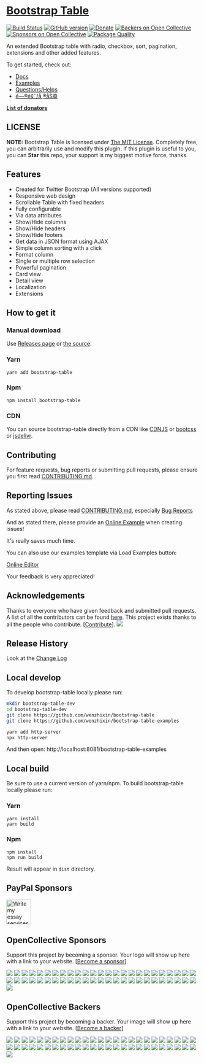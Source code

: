 # [Bootstrap Table](https://bootstrap-table.com)

[![Build Status](https://travis-ci.org/wenzhixin/bootstrap-table.svg)](https://travis-ci.org/wenzhixin/bootstrap-table)
[![GitHub version](https://badge.fury.io/gh/wenzhixin%2Fbootstrap-table.svg)](http://badge.fury.io/gh/wenzhixin%2Fbootstrap-table)
[![Donate](https://www.paypalobjects.com/en_US/i/btn/btn_donateCC_LG.gif)](https://www.paypal.com/cgi-bin/webscr?cmd=_s-xclick&hosted_button_id=ZDHP676FQDUT6)
[![Backers on Open Collective](https://opencollective.com/bootstrap-table/backers/badge.svg)](#backers)
[![Sponsors on Open Collective](https://opencollective.com/bootstrap-table/sponsors/badge.svg)](#sponsors)
[![Package Quality](https://npm.packagequality.com/shield/bootstrap-table.svg)](https://packagequality.com/#?package=bootstrap-table)

An extended Bootstrap table with radio, checkbox, sort, pagination, extensions and other added features.

To get started, check out:

* [Docs](https://bootstrap-table.com)
* [Examples](https://github.com/wenzhixin/bootstrap-table-examples)
* [Questions/Helps](http://stackoverflow.com/questions/tagged/bootstrap-table)
* [é—®é¢˜/å¸®åŠ©](http://segmentfault.com/t/bootstrap-table)


[**List of donators**](https://github.com/wenzhixin/bootstrap-table/blob/master/DONATORS.md)

## LICENSE

**NOTE:** Bootstrap Table is licensed under [The MIT License](https://github.com/wenzhixin/bootstrap-table/blob/master/LICENSE). Completely free, you can arbitrarily use and modify this plugin. If this plugin is useful to you, you can **Star** this repo, your support is my biggest motive force, thanks.

## Features

* Created for Twitter Bootstrap (All versions supported)
* Responsive web design
* Scrollable Table with fixed headers
* Fully configurable
* Via data attributes
* Show/Hide columns
* Show/Hide headers
* Show/Hide footers
* Get data in JSON format using AJAX
* Simple column sorting with a click
* Format column
* Single or multiple row selection
* Powerful pagination
* Card view
* Detail view
* Localization
* Extensions

## How to get it

### Manual download

Use [Releases page](https://github.com/wenzhixin/bootstrap-table/releases) or [the source](https://github.com/wenzhixin/bootstrap-table/archive/master.zip).

### Yarn

```
yarn add bootstrap-table
```

### Npm

```
npm install bootstrap-table
```

### CDN

You can source bootstrap-table directly from a CDN like [CDNJS](http://www.cdnjs.com/libraries/bootstrap-table) or [bootcss](http://open.bootcss.com/bootstrap-table/) or [jsdelivr](http://www.jsdelivr.com/#!bootstrap.table).


## Contributing

For feature requests, bug reports or submitting pull requests, please ensure you first read [CONTRIBUTING.md](https://github.com/wenzhixin/bootstrap-table/blob/master/CONTRIBUTING.md).


## Reporting Issues

As stated above, please read [CONTRIBUTING.md](https://github.com/wenzhixin/bootstrap-table/blob/master/CONTRIBUTING.md), especially [Bug Reports](https://github.com/wenzhixin/bootstrap-table/blob/master/CONTRIBUTING.md#bug-reports)

And as stated there, please provide an [Online Example](https://live.bootstrap-table.com) when creating issues!

It's really saves much time.

You can also use our examples template via Load Examples button:

[Online Editor](https://live.bootstrap-table.com/)

Your feedback is very appreciated!


## Acknowledgements

Thanks to everyone who have given feedback and submitted pull requests. A list of all the contributors can be found [here](https://github.com/wenzhixin/bootstrap-table/graphs/contributors).
This project exists thanks to all the people who contribute. [[Contribute](CONTRIBUTING.md)].
<a href="graphs/contributors"><img src="https://opencollective.com/bootstrap-table/contributors.svg?width=890" /></a>

## Release History

Look at the [Change Log](https://github.com/wenzhixin/bootstrap-table/blob/master/CHANGELOG.md)

## Local develop

To develop bootstrap-table locally please run:

```bash
mkdir bootstrap-table-dev
cd bootstrap-table-dev
git clone https://github.com/wenzhixin/bootstrap-table
git clone https://github.com/wenzhixin/bootstrap-table-examples

yarn add http-server
npx http-server
```

And then open: http://localhost:8081/bootstrap-table-examples

## Local build

Be sure to use a current version of yarn/npm.
To build bootstrap-table locally please run:

### Yarn
```
yarn install
yarn build
```

### Npm
```
npm install
npm run build
```

Result will appear in `dist` directory.

## PayPal Sponsors

<a href="https://edubirdie.com/write-my-essay" target="_blank"><img height="64" src="https://bootstrap-table.com/assets/images/edu-birdie.png" alt="Write my essay services from Edubirdie"></a>

## OpenCollective Sponsors

Support this project by becoming a sponsor. Your logo will show up here with a link to your website. [[Become a sponsor](https://opencollective.com/bootstrap-table#sponsor)]

<a href="https://opencollective.com/bootstrap-table/sponsor/0/website" target="_blank"><img src="https://opencollective.com/bootstrap-table/sponsor/0/avatar.svg"></a>
<a href="https://opencollective.com/bootstrap-table/sponsor/1/website" target="_blank"><img src="https://opencollective.com/bootstrap-table/sponsor/1/avatar.svg"></a>
<a href="https://opencollective.com/bootstrap-table/sponsor/2/website" target="_blank"><img src="https://opencollective.com/bootstrap-table/sponsor/2/avatar.svg"></a>
<a href="https://opencollective.com/bootstrap-table/sponsor/3/website" target="_blank"><img src="https://opencollective.com/bootstrap-table/sponsor/3/avatar.svg"></a>
<a href="https://opencollective.com/bootstrap-table/sponsor/4/website" target="_blank"><img src="https://opencollective.com/bootstrap-table/sponsor/4/avatar.svg"></a>
<a href="https://opencollective.com/bootstrap-table/sponsor/5/website" target="_blank"><img src="https://opencollective.com/bootstrap-table/sponsor/5/avatar.svg"></a>
<a href="https://opencollective.com/bootstrap-table/sponsor/6/website" target="_blank"><img src="https://opencollective.com/bootstrap-table/sponsor/6/avatar.svg"></a>
<a href="https://opencollective.com/bootstrap-table/sponsor/7/website" target="_blank"><img src="https://opencollective.com/bootstrap-table/sponsor/7/avatar.svg"></a>
<a href="https://opencollective.com/bootstrap-table/sponsor/8/website" target="_blank"><img src="https://opencollective.com/bootstrap-table/sponsor/8/avatar.svg"></a>
<a href="https://opencollective.com/bootstrap-table/sponsor/9/website" target="_blank"><img src="https://opencollective.com/bootstrap-table/sponsor/9/avatar.svg"></a>
<a href="https://opencollective.com/bootstrap-table/sponsor/10/website" target="_blank"><img src="https://opencollective.com/bootstrap-table/sponsor/10/avatar.svg"></a>
<a href="https://opencollective.com/bootstrap-table/sponsor/11/website" target="_blank"><img src="https://opencollective.com/bootstrap-table/sponsor/11/avatar.svg"></a>
<a href="https://opencollective.com/bootstrap-table/sponsor/12/website" target="_blank"><img src="https://opencollective.com/bootstrap-table/sponsor/12/avatar.svg"></a>
<a href="https://opencollective.com/bootstrap-table/sponsor/13/website" target="_blank"><img src="https://opencollective.com/bootstrap-table/sponsor/13/avatar.svg"></a>
<a href="https://opencollective.com/bootstrap-table/sponsor/14/website" target="_blank"><img src="https://opencollective.com/bootstrap-table/sponsor/14/avatar.svg"></a>
<a href="https://opencollective.com/bootstrap-table/sponsor/15/website" target="_blank"><img src="https://opencollective.com/bootstrap-table/sponsor/15/avatar.svg"></a>
<a href="https://opencollective.com/bootstrap-table/sponsor/16/website" target="_blank"><img src="https://opencollective.com/bootstrap-table/sponsor/16/avatar.svg"></a>
<a href="https://opencollective.com/bootstrap-table/sponsor/17/website" target="_blank"><img src="https://opencollective.com/bootstrap-table/sponsor/17/avatar.svg"></a>
<a href="https://opencollective.com/bootstrap-table/sponsor/18/website" target="_blank"><img src="https://opencollective.com/bootstrap-table/sponsor/18/avatar.svg"></a>
<a href="https://opencollective.com/bootstrap-table/sponsor/19/website" target="_blank"><img src="https://opencollective.com/bootstrap-table/sponsor/19/avatar.svg"></a>
<a href="https://opencollective.com/bootstrap-table/sponsor/20/website" target="_blank"><img src="https://opencollective.com/bootstrap-table/sponsor/20/avatar.svg"></a>
<a href="https://opencollective.com/bootstrap-table/sponsor/21/website" target="_blank"><img src="https://opencollective.com/bootstrap-table/sponsor/21/avatar.svg"></a>
<a href="https://opencollective.com/bootstrap-table/sponsor/22/website" target="_blank"><img src="https://opencollective.com/bootstrap-table/sponsor/22/avatar.svg"></a>
<a href="https://opencollective.com/bootstrap-table/sponsor/23/website" target="_blank"><img src="https://opencollective.com/bootstrap-table/sponsor/23/avatar.svg"></a>
<a href="https://opencollective.com/bootstrap-table/sponsor/24/website" target="_blank"><img src="https://opencollective.com/bootstrap-table/sponsor/24/avatar.svg"></a>
<a href="https://opencollective.com/bootstrap-table/sponsor/25/website" target="_blank"><img src="https://opencollective.com/bootstrap-table/sponsor/25/avatar.svg"></a>
<a href="https://opencollective.com/bootstrap-table/sponsor/26/website" target="_blank"><img src="https://opencollective.com/bootstrap-table/sponsor/26/avatar.svg"></a>
<a href="https://opencollective.com/bootstrap-table/sponsor/27/website" target="_blank"><img src="https://opencollective.com/bootstrap-table/sponsor/27/avatar.svg"></a>
<a href="https://opencollective.com/bootstrap-table/sponsor/28/website" target="_blank"><img src="https://opencollective.com/bootstrap-table/sponsor/28/avatar.svg"></a>
<a href="https://opencollective.com/bootstrap-table/sponsor/29/website" target="_blank"><img src="https://opencollective.com/bootstrap-table/sponsor/29/avatar.svg"></a>
<a href="https://opencollective.com/bootstrap-table/sponsor/30/website" target="_blank"><img src="https://opencollective.com/bootstrap-table/sponsor/30/avatar.svg"></a>
<a href="https://opencollective.com/bootstrap-table/sponsor/31/website" target="_blank"><img src="https://opencollective.com/bootstrap-table/sponsor/31/avatar.svg"></a>
<a href="https://opencollective.com/bootstrap-table/sponsor/32/website" target="_blank"><img src="https://opencollective.com/bootstrap-table/sponsor/32/avatar.svg"></a>
<a href="https://opencollective.com/bootstrap-table/sponsor/33/website" target="_blank"><img src="https://opencollective.com/bootstrap-table/sponsor/33/avatar.svg"></a>
<a href="https://opencollective.com/bootstrap-table/sponsor/34/website" target="_blank"><img src="https://opencollective.com/bootstrap-table/sponsor/34/avatar.svg"></a>
<a href="https://opencollective.com/bootstrap-table/sponsor/35/website" target="_blank"><img src="https://opencollective.com/bootstrap-table/sponsor/35/avatar.svg"></a>
<a href="https://opencollective.com/bootstrap-table/sponsor/36/website" target="_blank"><img src="https://opencollective.com/bootstrap-table/sponsor/36/avatar.svg"></a>
<a href="https://opencollective.com/bootstrap-table/sponsor/37/website" target="_blank"><img src="https://opencollective.com/bootstrap-table/sponsor/37/avatar.svg"></a>
<a href="https://opencollective.com/bootstrap-table/sponsor/38/website" target="_blank"><img src="https://opencollective.com/bootstrap-table/sponsor/38/avatar.svg"></a>
<a href="https://opencollective.com/bootstrap-table/sponsor/39/website" target="_blank"><img src="https://opencollective.com/bootstrap-table/sponsor/39/avatar.svg"></a>
<a href="https://opencollective.com/bootstrap-table/sponsor/40/website" target="_blank"><img src="https://opencollective.com/bootstrap-table/sponsor/40/avatar.svg"></a>
<a href="https://opencollective.com/bootstrap-table/sponsor/41/website" target="_blank"><img src="https://opencollective.com/bootstrap-table/sponsor/41/avatar.svg"></a>
<a href="https://opencollective.com/bootstrap-table/sponsor/42/website" target="_blank"><img src="https://opencollective.com/bootstrap-table/sponsor/42/avatar.svg"></a>
<a href="https://opencollective.com/bootstrap-table/sponsor/43/website" target="_blank"><img src="https://opencollective.com/bootstrap-table/sponsor/43/avatar.svg"></a>
<a href="https://opencollective.com/bootstrap-table/sponsor/44/website" target="_blank"><img src="https://opencollective.com/bootstrap-table/sponsor/44/avatar.svg"></a>
<a href="https://opencollective.com/bootstrap-table/sponsor/45/website" target="_blank"><img src="https://opencollective.com/bootstrap-table/sponsor/45/avatar.svg"></a>
<a href="https://opencollective.com/bootstrap-table/sponsor/46/website" target="_blank"><img src="https://opencollective.com/bootstrap-table/sponsor/46/avatar.svg"></a>
<a href="https://opencollective.com/bootstrap-table/sponsor/47/website" target="_blank"><img src="https://opencollective.com/bootstrap-table/sponsor/47/avatar.svg"></a>
<a href="https://opencollective.com/bootstrap-table/sponsor/48/website" target="_blank"><img src="https://opencollective.com/bootstrap-table/sponsor/48/avatar.svg"></a>
<a href="https://opencollective.com/bootstrap-table/sponsor/49/website" target="_blank"><img src="https://opencollective.com/bootstrap-table/sponsor/49/avatar.svg"></a>
<a href="https://opencollective.com/bootstrap-table/sponsor/50/website" target="_blank"><img src="https://opencollective.com/bootstrap-table/sponsor/50/avatar.svg"></a>

## OpenCollective Backers

Support this project by becoming a backer. Your image will show up here with a link to your website. [[Become a backer](https://opencollective.com/bootstrap-table#backer)]

<a href="https://opencollective.com/bootstrap-table/backer/0/website" target="_blank"><img src="https://opencollective.com/bootstrap-table/backer/0/avatar.svg"></a>
<a href="https://opencollective.com/bootstrap-table/backer/1/website" target="_blank"><img src="https://opencollective.com/bootstrap-table/backer/1/avatar.svg"></a>
<a href="https://opencollective.com/bootstrap-table/backer/2/website" target="_blank"><img src="https://opencollective.com/bootstrap-table/backer/2/avatar.svg"></a>
<a href="https://opencollective.com/bootstrap-table/backer/3/website" target="_blank"><img src="https://opencollective.com/bootstrap-table/backer/3/avatar.svg"></a>
<a href="https://opencollective.com/bootstrap-table/backer/4/website" target="_blank"><img src="https://opencollective.com/bootstrap-table/backer/4/avatar.svg"></a>
<a href="https://opencollective.com/bootstrap-table/backer/5/website" target="_blank"><img src="https://opencollective.com/bootstrap-table/backer/5/avatar.svg"></a>
<a href="https://opencollective.com/bootstrap-table/backer/6/website" target="_blank"><img src="https://opencollective.com/bootstrap-table/backer/6/avatar.svg"></a>
<a href="https://opencollective.com/bootstrap-table/backer/7/website" target="_blank"><img src="https://opencollective.com/bootstrap-table/backer/7/avatar.svg"></a>
<a href="https://opencollective.com/bootstrap-table/backer/8/website" target="_blank"><img src="https://opencollective.com/bootstrap-table/backer/8/avatar.svg"></a>
<a href="https://opencollective.com/bootstrap-table/backer/9/website" target="_blank"><img src="https://opencollective.com/bootstrap-table/backer/9/avatar.svg"></a>
<a href="https://opencollective.com/bootstrap-table/backer/10/website" target="_blank"><img src="https://opencollective.com/bootstrap-table/backer/10/avatar.svg"></a>
<a href="https://opencollective.com/bootstrap-table/backer/11/website" target="_blank"><img src="https://opencollective.com/bootstrap-table/backer/11/avatar.svg"></a>
<a href="https://opencollective.com/bootstrap-table/backer/12/website" target="_blank"><img src="https://opencollective.com/bootstrap-table/backer/12/avatar.svg"></a>
<a href="https://opencollective.com/bootstrap-table/backer/13/website" target="_blank"><img src="https://opencollective.com/bootstrap-table/backer/13/avatar.svg"></a>
<a href="https://opencollective.com/bootstrap-table/backer/14/website" target="_blank"><img src="https://opencollective.com/bootstrap-table/backer/14/avatar.svg"></a>
<a href="https://opencollective.com/bootstrap-table/backer/15/website" target="_blank"><img src="https://opencollective.com/bootstrap-table/backer/15/avatar.svg"></a>
<a href="https://opencollective.com/bootstrap-table/backer/16/website" target="_blank"><img src="https://opencollective.com/bootstrap-table/backer/16/avatar.svg"></a>
<a href="https://opencollective.com/bootstrap-table/backer/17/website" target="_blank"><img src="https://opencollective.com/bootstrap-table/backer/17/avatar.svg"></a>
<a href="https://opencollective.com/bootstrap-table/backer/18/website" target="_blank"><img src="https://opencollective.com/bootstrap-table/backer/18/avatar.svg"></a>
<a href="https://opencollective.com/bootstrap-table/backer/19/website" target="_blank"><img src="https://opencollective.com/bootstrap-table/backer/19/avatar.svg"></a>
<a href="https://opencollective.com/bootstrap-table/backer/20/website" target="_blank"><img src="https://opencollective.com/bootstrap-table/backer/20/avatar.svg"></a>
<a href="https://opencollective.com/bootstrap-table/backer/21/website" target="_blank"><img src="https://opencollective.com/bootstrap-table/backer/21/avatar.svg"></a>
<a href="https://opencollective.com/bootstrap-table/backer/22/website" target="_blank"><img src="https://opencollective.com/bootstrap-table/backer/22/avatar.svg"></a>
<a href="https://opencollective.com/bootstrap-table/backer/23/website" target="_blank"><img src="https://opencollective.com/bootstrap-table/backer/23/avatar.svg"></a>
<a href="https://opencollective.com/bootstrap-table/backer/24/website" target="_blank"><img src="https://opencollective.com/bootstrap-table/backer/24/avatar.svg"></a>
<a href="https://opencollective.com/bootstrap-table/backer/25/website" target="_blank"><img src="https://opencollective.com/bootstrap-table/backer/25/avatar.svg"></a>
<a href="https://opencollective.com/bootstrap-table/backer/26/website" target="_blank"><img src="https://opencollective.com/bootstrap-table/backer/26/avatar.svg"></a>
<a href="https://opencollective.com/bootstrap-table/backer/27/website" target="_blank"><img src="https://opencollective.com/bootstrap-table/backer/27/avatar.svg"></a>
<a href="https://opencollective.com/bootstrap-table/backer/28/website" target="_blank"><img src="https://opencollective.com/bootstrap-table/backer/28/avatar.svg"></a>
<a href="https://opencollective.com/bootstrap-table/backer/29/website" target="_blank"><img src="https://opencollective.com/bootstrap-table/backer/29/avatar.svg"></a>
<a href="https://opencollective.com/bootstrap-table/backer/30/website" target="_blank"><img src="https://opencollective.com/bootstrap-table/backer/30/avatar.svg"></a>
<a href="https://opencollective.com/bootstrap-table/backer/31/website" target="_blank"><img src="https://opencollective.com/bootstrap-table/backer/31/avatar.svg"></a>
<a href="https://opencollective.com/bootstrap-table/backer/32/website" target="_blank"><img src="https://opencollective.com/bootstrap-table/backer/32/avatar.svg"></a>
<a href="https://opencollective.com/bootstrap-table/backer/33/website" target="_blank"><img src="https://opencollective.com/bootstrap-table/backer/33/avatar.svg"></a>
<a href="https://opencollective.com/bootstrap-table/backer/34/website" target="_blank"><img src="https://opencollective.com/bootstrap-table/backer/34/avatar.svg"></a>
<a href="https://opencollective.com/bootstrap-table/backer/35/website" target="_blank"><img src="https://opencollective.com/bootstrap-table/backer/35/avatar.svg"></a>
<a href="https://opencollective.com/bootstrap-table/backer/36/website" target="_blank"><img src="https://opencollective.com/bootstrap-table/backer/36/avatar.svg"></a>
<a href="https://opencollective.com/bootstrap-table/backer/37/website" target="_blank"><img src="https://opencollective.com/bootstrap-table/backer/37/avatar.svg"></a>
<a href="https://opencollective.com/bootstrap-table/backer/38/website" target="_blank"><img src="https://opencollective.com/bootstrap-table/backer/38/avatar.svg"></a>
<a href="https://opencollective.com/bootstrap-table/backer/39/website" target="_blank"><img src="https://opencollective.com/bootstrap-table/backer/39/avatar.svg"></a>
<a href="https://opencollective.com/bootstrap-table/backer/40/website" target="_blank"><img src="https://opencollective.com/bootstrap-table/backer/40/avatar.svg"></a>
<a href="https://opencollective.com/bootstrap-table/backer/41/website" target="_blank"><img src="https://opencollective.com/bootstrap-table/backer/41/avatar.svg"></a>
<a href="https://opencollective.com/bootstrap-table/backer/42/website" target="_blank"><img src="https://opencollective.com/bootstrap-table/backer/42/avatar.svg"></a>
<a href="https://opencollective.com/bootstrap-table/backer/43/website" target="_blank"><img src="https://opencollective.com/bootstrap-table/backer/43/avatar.svg"></a>
<a href="https://opencollective.com/bootstrap-table/backer/44/website" target="_blank"><img src="https://opencollective.com/bootstrap-table/backer/44/avatar.svg"></a>
<a href="https://opencollective.com/bootstrap-table/backer/45/website" target="_blank"><img src="https://opencollective.com/bootstrap-table/backer/45/avatar.svg"></a>
<a href="https://opencollective.com/bootstrap-table/backer/46/website" target="_blank"><img src="https://opencollective.com/bootstrap-table/backer/46/avatar.svg"></a>
<a href="https://opencollective.com/bootstrap-table/backer/47/website" target="_blank"><img src="https://opencollective.com/bootstrap-table/backer/47/avatar.svg"></a>
<a href="https://opencollective.com/bootstrap-table/backer/48/website" target="_blank"><img src="https://opencollective.com/bootstrap-table/backer/48/avatar.svg"></a>
<a href="https://opencollective.com/bootstrap-table/backer/49/website" target="_blank"><img src="https://opencollective.com/bootstrap-table/backer/49/avatar.svg"></a>
<a href="https://opencollective.com/bootstrap-table/backer/50/website" target="_blank"><img src="https://opencollective.com/bootstrap-table/backer/50/avatar.svg"></a>
